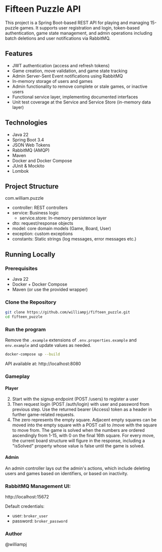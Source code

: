 # Fifteen Puzzle API

This project is a Spring Boot-based REST API for playing and managing 15-puzzle games. 
It supports user registration and login, token-based authentication, game state management, 
and admin operations including batch deletions and user notifications via RabbitMQ.

## Features

- JWT authentication (access and refresh tokens)
- Game creation, move validation, and game state tracking
- Admin Server-Sent Event notifications using RabbitMQ
- In-memory storage of users and games
- Admin functionality to remove complete or stale games, or inactive users
- Functional service layer, implementing documented interfaces
- Unit test coverage at the Service and Service Store (in-memory data layer)

## Technologies

- Java 22
- Spring Boot 3.4
- JSON Web Tokens
- RabbitMQ (AMQP)
- Maven
- Docker and Docker Compose
- JUnit & Mockito
- Lombok

## Project Structure

com.william.puzzle
- controller: REST controllers
- service: Business logic 
  - service.store: In-memory persistence layer
- dto: request/response objects
- model: core domain models (Game, Board, User)
- exception: custom exceptions
- constants: Static strings (log messages, error messages etc.)
  

## Running Locally

### Prerequisites

- Java 22
- Docker + Docker Compose
- Maven (or use the provided wrapper)

### Clone the Repository

```bash
git clone https://github.com/williampj/fifteen_puzzle.git
cd fifteen_puzzle
```

### Run the program

Remove the `.example` extensions of `.env.properties.example` and `env.example` and update values as needed. 

```bash
docker-compose up --build
```

API available at: http://localhost:8080

### Gameplay 
#### Player
2. Start with the signup endpoint (POST /users) to register a user
2. Then request login (POST /auth/login) with user and password from previous step. Use the returned bearer (Access) 
token as a header in further game-related requests.
3. The zero represents the empty square. Adjacent empty squares can be moved into the empty square with a POST call to /move with the square to move from. The game is solved when the numbers are ordered ascendingly from 1-15, with 0 on the final 16th square. For every move, the current board structure will figure in the response, including a "isSolved" property whose value is false until the game is solved.  

#### Admin
An admin controller lays out the admin's actions, which include deleting users and games based on identifiers, or based on inactivity. 


### RabbitMQ Management UI: 
http://localhost:15672

Default credentials: 
- user: `broker_user` 
- password: `broker_password`

### Author
@williampj